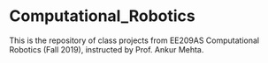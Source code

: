 # Computational_Robotics

This is the repository of class projects from EE209AS Computational Robotics (Fall 2019), instructed by Prof. Ankur Mehta.
